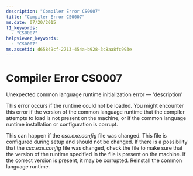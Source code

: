 ```yaml
---
description: "Compiler Error CS0007"
title: "Compiler Error CS0007"
ms.date: 07/20/2015
f1_keywords:
  - "CS0007"
helpviewer_keywords:
  - "CS0007"
ms.assetid: d65849cf-2713-454a-b928-3c8aa8fc993e
---
```

# Compiler Error CS0007

Unexpected common language runtime initialization error — 'description'

 This error occurs if the runtime could not be loaded. You might encounter this error if the version of the common language runtime that the compiler attempts to load is not present on the machine, or if the common language runtime installation or configuration is corrupt.

 This can happen if the *csc.exe.config* file was changed. This file is configured during setup and should not be changed. If there is a possibility that the *csc.exe.config* file was changed, check the file to make sure that the version of the runtime specified in the file is present on the machine. If the correct version is present, it may be corrupted. Reinstall the common language runtime.
